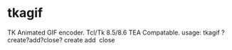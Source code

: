 # tkagif
TK Animated GIF encoder.
Tcl/Tk 8.5/8.6 TEA Compatable.
usage: 
tkagif ?create?add?close?
  create <filename> <width> <height>
  add <image>
  close
